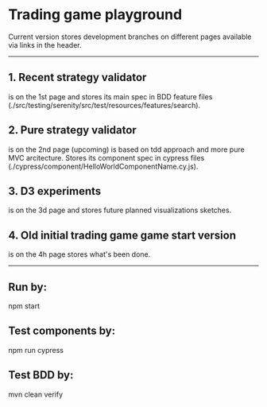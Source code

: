 # Trading game playground
Current version stores development branches on different pages available via links in the header.

----------------------------------------------------------------

## 1. Recent strategy validator
is on the 1st page and stores its main spec in BDD feature files (./src/testing/serenity/src/test/resources/features/search).


## 2. Pure strategy validator
is on the 2nd page (upcoming) is based on tdd approach and more pure MVC arcitecture. Stores its component spec in cypress files (./cypress/component/HelloWorldComponentName.cy.js).

## 3. D3 experiments
is on the 3d page and stores future planned visualizations sketches.

## 4. Old initial trading game game start version
is on the 4h page stores what's been done.

----------------------------------------------------------------

## Run by:
npm start
## Test components by:
npm run cypress
## Test BDD by:
mvn clean verify
